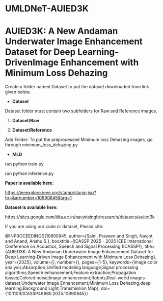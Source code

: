# UMLDNeT-AUIED3K
# AUIED3K: A New Andaman Underwater Image Enhancement Dataset for Deep Learning-DrivenImage Enhancement with Minimum Loss Dehazing

 Create a folder named Dataset to put the dataset downloaded from link given below.

* **Dataset**

Dataset folder must contain two subfolders for Raw and Reference images.

1. **Dataset/Raw**

2. **Dataset/Reference**

Add Folder: To put the preprocessed Minimum loss Dehazing images, go through minimum_loss_dehazing.py

* **MLD**



  
run python train.py

run python inference.py

**Paper is available here:**

https://ieeexplore.ieee.org/stamp/stamp.jsp?tp=&arnumber=10890845&tag=1

**Dataset is available here:**

https://sites.google.com/iiita.ac.in/navjotsingh/research/datasets/auied3k

If you are using our code or dataset, Please cite:

@INPROCEEDINGS{10890845,
  author={Saini, Praveen and Singh, Navjot and Anand, Anshu S.},
  booktitle={ICASSP 2025 - 2025 IEEE International Conference on Acoustics, Speech and Signal Processing (ICASSP)}, 
  title={AUIED3K: A New Andaman Underwater Image Enhancement Dataset for Deep Learning-Driven Image Enhancement with Minimum Loss Dehazing}, 
  year={2025},
  volume={},
  number={},
  pages={1-5},
  keywords={Image color analysis;Absorption;Unified modeling language;Signal processing algorithms;Speech enhancement;Feature extraction;Propagation losses;Colored noise;Image enhancement;Robots;Real-world images dataset;Underwater Image Enhancement;Minimum Loss Dehazing;deep learning;Background Light;Transmission Map},
  doi={10.1109/ICASSP49660.2025.10890845}}
